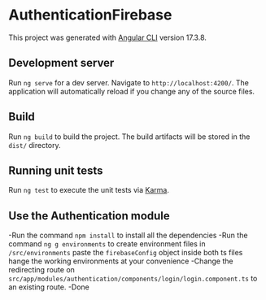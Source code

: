 # AuthenticationFirebase

This project was generated with [Angular CLI](https://github.com/angular/angular-cli) version 17.3.8.

## Development server

Run `ng serve` for a dev server. Navigate to `http://localhost:4200/`. The application will automatically reload if you change any of the source files.

## Build

Run `ng build` to build the project. The build artifacts will be stored in the `dist/` directory.

## Running unit tests

Run `ng test` to execute the unit tests via [Karma](https://karma-runner.github.io).

## Use the Authentication module

-Run the command `npm install` to install all the dependencies
-Run the command `ng g environments` to create environment files
in `/src/environments` paste the `firebaseConfig` object inside both ts files
hange the working environments at your convenience
-Change the redirecting route on `src/app/modules/authentication/components/login/login.component.ts` to an existing route.
-Done
